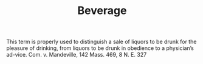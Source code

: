 ---
title: Beverage
letter: B
permalink: "/definitions/beverage.html"
body: This term is properly used to distinguish a sale of liquors to be drunk for
  the pleasure of drinking, from liquors to be drunk in obedience to a physician’s
  ad-vice. Com. v. Mandeville, 142 Mass. 469, 8 N. E. 327
published_at: '2018-07-07'
source: Black's Law Dictionary
layout: post
---